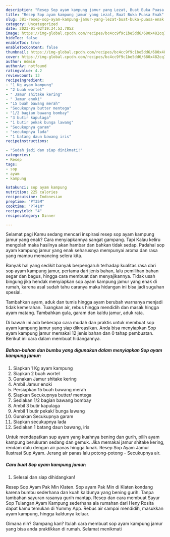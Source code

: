 ```yaml
---
description: "Resep Sop ayam kampung jamur yang Lezat, Buat Buka Puasa Enak"
title: "Resep Sop ayam kampung jamur yang Lezat, Buat Buka Puasa Enak"
slug: 381-resep-sop-ayam-kampung-jamur-yang-lezat-buat-buka-puasa-enak
category: Uncategorized
date: 2023-01-02T19:34:53.705Z
image: https://img-global.cpcdn.com/recipes/bc4cc9f9c1be5dd6/680x482cq70/sop-ayam-kampung-jamur-foto-resep-utama.jpg
hideToc: false
enableToc: true
enableTocContent: false
thumbnail: https://img-global.cpcdn.com/recipes/bc4cc9f9c1be5dd6/680x482cq70/sop-ayam-kampung-jamur-foto-resep-utama.jpg
cover: https://img-global.cpcdn.com/recipes/bc4cc9f9c1be5dd6/680x482cq70/sop-ayam-kampung-jamur-foto-resep-utama.jpg
author: Admin
authorAv: notfound
ratingvalue: 4.2
reviewcount: 13
recipeingredient:
- "1 Kg ayam kampung"
- "2 buah wortel"
- " Jamur shitake kering"
- " Jamur enoki"
- "15 buah bawang merah"
- "Secukupnya butter mentega"
- "1/2 bagian bawang bombay"
- "3 butir kapulaga"
- "1 butir pekak bunga lawang"
- "Secukupnya garam"
- "secukupnya lada"
- "1 batang daun bawang iris"
recipeinstructions:

- "Sudah jadi dan siap dinikmati!"
categories:
- Resep
tags:
- sop
- ayam
- kampung

katakunci: sop ayam kampung 
nutrition: 225 calories
recipecuisine: Indonesian
preptime: "PT35M"
cooktime: "PT41M"
recipeyield: "4"
recipecategory: Dinner

---
```



Selamat pagi Kamu sedang mencari inspirasi resep sop ayam kampung jamur yang enak? Cara menyiapkannya sangat gampang. Tapi Kalau keliru mengolah maka hasilnya akan hambar dan bahkan tidak sedap. Padahal sop ayam kampung jamur yang enak seharusnya mempunyai aroma dan rasa yang mampu memancing selera kita.


Banyak hal yang sedikit banyak berpengaruh terhadap kualitas rasa dari sop ayam kampung jamur, pertama dari jenis bahan, lalu pemilihan bahan segar dan bagus, hingga cara membuat dan menyajikannya. Tidak usah bingung jika hendak menyiapkan sop ayam kampung jamur yang enak di rumah, karena asal sudah tahu caranya maka hidangan ini bisa jadi suguhan spesial.

Tambahkan ayam, aduk dan tumis hingga ayam berubah warnanya menjadi tidak kemerahan. Tuangkan air, rebus hingga mendidih dan masak hingga ayam matang. Tambahkan gula, garam dan kaldu jamur, aduk rata.


Di bawah ini ada beberapa cara mudah dan praktis untuk membuat sop ayam kampung jamur yang siap dikreasikan. Anda bisa menyiapkan Sop ayam kampung jamur memakai 12 jenis bahan dan 0 tahap pembuatan. Berikut ini cara dalam membuat hidangannya.

<!--inarticleads1-->

##### Bahan-bahan dan bumbu yang digunakan dalam menyiapkan Sop ayam kampung jamur:

1. Siapkan 1 Kg ayam kampung
1. Siapkan 2 buah wortel
1. Gunakan  Jamur shitake kering
1. Ambil  Jamur enoki
1. Persiapkan 15 buah bawang merah
1. Siapkan Secukupnya butter/ mentega
1. Sediakan 1/2 bagian bawang bombay
1. Ambil 3 butir kapulaga
1. Ambil 1 butir pekak/ bunga lawang
1. Gunakan Secukupnya garam
1. Siapkan secukupnya lada
1. Sediakan 1 batang daun bawang, iris


Untuk mendapatkan sup ayam yang kuahnya bening dan gurih, pilih ayam kampung berukuran sedang dan gemuk. Jika memakai jamur shitake kering, rendam dulu dengan air panas hingga lunak. Resep Sop Ayam Jamur Ilustrasi Sup Ayam. Jerang air panas lalu potong-potong - Secukupnya air. 

<!--inarticleads2-->

##### Cara buat Sop ayam kampung jamur:


1. Selesai dan siap dihidangkan!

Resep Sop Ayam Pak Min Klaten. Sop ayam Pak Min di Klaten kondang karena bumbu sederhana dan kuah kaldunya yang bening gurih. Tanpa tambahan sayuran rasanya gurih mantap. Resep dan cara membuat Sayur Sop Tulangan Ayam Kampung sederhana ala rumahan dari Heny Rosita dapat kamu temukan di Yummy App. Rebus air sampai mendidih, masukkan ayam kampung, hingga kaldunya keluar. 

Gimana nih? Gampang kan? Itulah cara membuat sop ayam kampung jamur yang bisa anda praktikkan di rumah. Selamat menikmati
